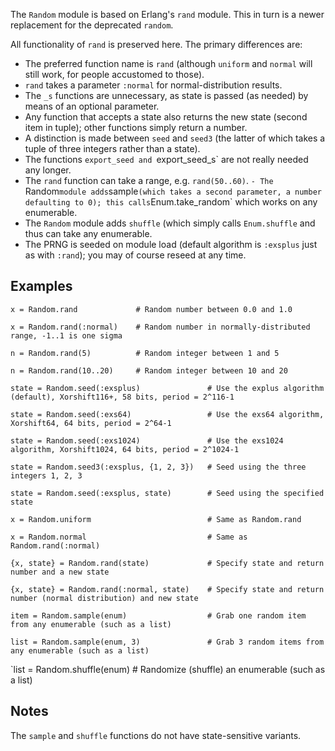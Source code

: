 The `Random` module is based on Erlang's `rand` module. This in turn is a newer
replacement for the deprecated `random`.

All functionality of `rand` is preserved here. The primary differences are:

 - The preferred function name is `rand` (although `uniform` and `normal` will still work, for people accustomed to those).
 - `rand` takes a parameter `:normal` for normal-distribution results.
 - The `_s` functions are unnecessary, as state is passed (as needed) by means of an optional parameter.
 - Any function that accepts a state also returns the new state (second item in tuple); other functions simply return a number.
 - A distinction is made between `seed` and `seed3` (the latter of which takes a tuple of three integers rather than a state).
 - The functions `export_seed and `export_seed_s` are not really needed any longer.
 - The `rand` function can take a range, e.g. `rand(50..60)`.
 `- The `Random` module adds `sample` (which takes a second parameter, a number defaulting to 0); this calls `Enum.take_random` which works on any enumerable.
 - The `Random` module adds `shuffle` (which simply calls `Enum.shuffle` and thus can take any enumerable.
 - The PRNG is seeded on module load (default algorithm is `:exsplus` just as with `:rand`); you may of course reseed at any time.

Examples
--------

`x = Random.rand             # Random number between 0.0 and 1.0`

`x = Random.rand(:normal)    # Random number in normally-distributed range, -1..1 is one sigma`

`n = Random.rand(5)          # Random integer between 1 and 5`

`n = Random.rand(10..20)     # Random integer between 10 and 20`

`state = Random.seed(:exsplus)               # Use the explus algorithm (default), Xorshift116+, 58 bits, period = 2^116-1`

`state = Random.seed(:exs64)                 # Use the exs64 algorithm, Xorshift64, 64 bits, period = 2^64-1`

`state = Random.seed(:exs1024)               # Use the exs1024 algorithm, Xorshift1024, 64 bits, period = 2^1024-1`

`state = Random.seed3(:exsplus, {1, 2, 3})   # Seed using the three integers 1, 2, 3`

`state = Random.seed(:exsplus, state)        # Seed using the specified state`

`x = Random.uniform                          # Same as Random.rand`

`x = Random.normal                           # Same as Random.rand(:normal)`

`{x, state} = Random.rand(state)             # Specify state and return number and a new state`

`{x, state} = Random.rand(:normal, state)    # Specify state and return number (normal distribution) and new state`

`item = Random.sample(enum)                  # Grab one random item from any enumerable (such as a list)`

`list = Random.sample(enum, 3)               # Grab 3 random items from any enumerable (such as a list)`

`list = Random.shuffle(enum)                 # Randomize (shuffle) an enumerable (such as a list)


Notes
-----
The `sample` and `shuffle` functions do not have state-sensitive variants.

